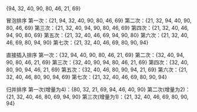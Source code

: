 {94, 32, 40, 90, 80, 46, 21, 69}

冒泡排序
第一次：{21, 94, 32, 40, 90, 80, 46, 69}
第二次：{21, 32, 94, 40, 90, 80, 46, 69}
第三次：{21, 32, 40, 94, 90, 80, 46, 69}
第四次：{21, 32, 40, 46, 94, 90, 80, 69}
第五次：{21, 32, 40, 46, 69, 94, 90, 80}
第六次：{21, 32, 40, 46, 69, 80, 94, 90}
第七次：{21, 32, 40, 46, 69, 80, 90, 94}

直接插入排序
第一次：{32, 94, 40, 90, 80, 46, 21, 69}
第二次：{32, 40, 94, 90, 80, 46, 21, 69}
第三次：{32, 40, 90, 94, 80, 46, 21, 69}
第四次：{32, 40, 80, 90, 94, 46, 21, 69}
第五次：{32, 40, 46, 80, 90, 94, 21, 69}
第六次：{21, 32, 40, 46, 80, 90, 94, 69}
第七次：{21, 32, 40, 46, 69, 80, 90, 94}

归并排序
第一次(增量为4)：{80, 32, 21, 69, 94, 46, 40, 90}
第二次(增量为2)：{21, 32, 40, 46, 80, 69, 94, 90}
第三次(增量为1)：{21, 32, 40, 46, 69, 80, 90, 94}
